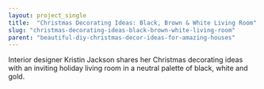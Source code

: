```yaml
---
layout: project_single
title:  "Christmas Decorating Ideas: Black, Brown & White Living Room"
slug: "christmas-decorating-ideas-black-brown-white-living-room"
parent: "beautiful-diy-christmas-decor-ideas-for-amazing-houses"
---
```

Interior designer Kristin Jackson shares her Christmas decorating ideas with an inviting holiday living room in a neutral palette of black, white and gold.